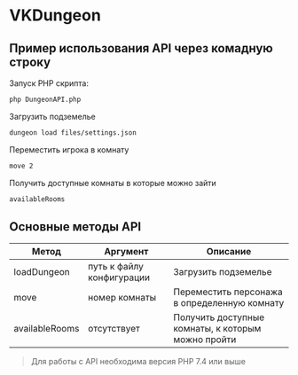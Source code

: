 # VKDungeon

<h2>Пример использования API через комадную строку</h2>

Запуск PHP скрипта:
```sh
php DungeonAPI.php
```


Загрузить подземелье
```sh
dungeon load files/settings.json
```
Переместить игрока в комнату
```sh
move 2
```

Получить доступные комнаты в которые можно зайти
```sh
availableRooms
```

## Основные методы API



| Метод | Аргумент | Описание |
| ------ | ------ | ------ |
| loadDungeon | путь к файлу конфигурации | Загрузить подземелье |
| move | номер комнаты | Переместить персонажа в определенную комнату |
| availableRooms | отсутствует | Получить доступные комнаты, к которым можно пройти |

>  Для работы с API необходима версия PHP 7.4 или выше
